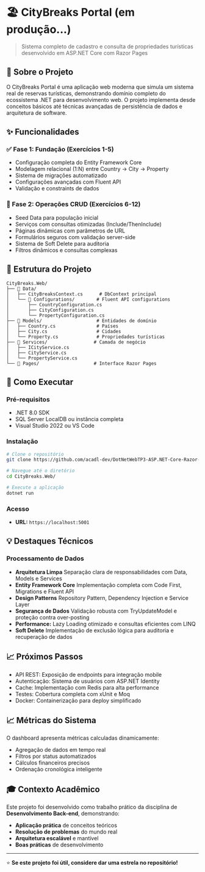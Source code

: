 # 🏖️ CityBreaks Portal (em produção...)

> Sistema completo de cadastro e consulta de propriedades turísticas desenvolvido em ASP.NET Core com Razor Pages

## 🎯 Sobre o Projeto

O CityBreaks Portal é uma aplicação web moderna que simula um sistema real de reservas turísticas, demonstrando domínio completo do ecossistema .NET para desenvolvimento web. O projeto implementa desde conceitos básicos até técnicas avançadas de persistência de dados e arquitetura de software.

## ✨ Funcionalidades

### ✅ Fase 1: Fundação (Exercícios 1-5)
-  Configuração completa do Entity Framework Core
-  Modelagem relacional (1:N) entre Country → City → Property
-  Sistema de migrações automatizado
-  Configurações avançadas com Fluent API
-  Validação e constraints de dados


### 🚧 Fase 2: Operações CRUD (Exercícios 6-12)
- Seed Data para população inicial
- Serviços com consultas otimizadas (Include/ThenInclude)
- Páginas dinâmicas com parâmetros de URL
- Formulários seguros com validação server-side
- Sistema de Soft Delete para auditoria
- Filtros dinâmicos e consultas complexas


## 📁 Estrutura do Projeto

```
CityBreaks.Web/
├── 📁 Data/
│   ├── CityBreaksContext.cs      # DbContext principal
│   └── 📁 Configurations/        # Fluent API configurations
│       ├── CountryConfiguration.cs
│       ├── CityConfiguration.cs
│       └── PropertyConfiguration.cs
├── 📁 Models/                    # Entidades de domínio
│   ├── Country.cs               # Países
│   ├── City.cs                  # Cidades
│   └── Property.cs              # Propriedades turísticas
├── 📁 Services/                 # Camada de negócio
│   ├── ICityService.cs
│   ├── CityService.cs
│   └── PropertyService.cs
└── 📁 Pages/                    # Interface Razor Pages
```

## 🔧 Como Executar

### Pré-requisitos
- .NET 8.0 SDK
- SQL Server LocalDB ou instância completa
- Visual Studio 2022 ou VS Code

### Instalação
```bash
# Clone o repositório
git clone https://github.com/acadl-dev/DotNetWebTP3-ASP.NET-Core-Razor-Pages.git

# Navegue até o diretório
cd CityBreaks.Web/

# Execute a aplicação
dotnet run
```

### Acesso
- **URL:** `https://localhost:5001`


## 💡 Destaques Técnicos

### Processamento de Dados
- **Arquitetura Limpa** Separação clara de responsabilidades com Data, Models e Services
- **Entity Framework Core** Implementação completa com Code First, Migrations e Fluent API
- **Design Patterns**  Repository Pattern, Dependency Injection e Service Layer
- **Segurança de Dados**  Validação robusta com TryUpdateModel e proteção contra over-posting
- **Performance:**  Lazy Loading otimizado e consultas eficientes com LINQ
- **Soft Delete**  Implementação de exclusão lógica para auditoria e recuperação de dados



## 📈 Próximos Passos

- API REST: Exposição de endpoints para integração mobile
- Autenticação: Sistema de usuários com ASP.NET Identity
- Cache: Implementação com Redis para alta performance
- Testes: Cobertura completa com xUnit e Moq
- Docker: Containerização para deploy simplificado














## 📈 Métricas do Sistema

O dashboard apresenta métricas calculadas dinamicamente:
- Agregação de dados em tempo real
- Filtros por status automatizados
- Cálculos financeiros precisos
- Ordenação cronológica inteligente

## 🎓 Contexto Acadêmico

Este projeto foi desenvolvido como trabalho prático da disciplina de **Desenvolvimento Back-end**, demonstrando:

- **Aplicação prática** de conceitos teóricos
- **Resolução de problemas** do mundo real
- **Arquitetura escalável** e mantível
- **Boas práticas** de desenvolvimento

---

⭐ **Se este projeto foi útil, considere dar uma estrela no repositório!**